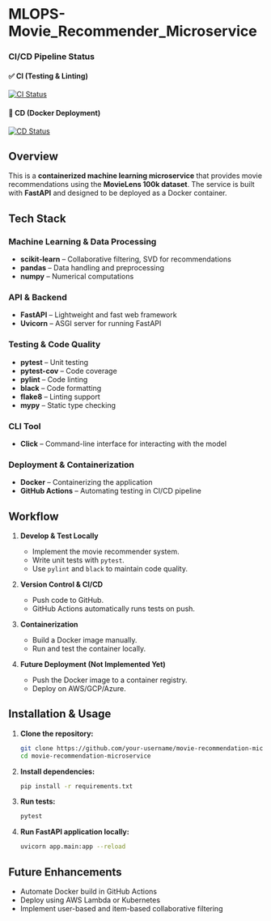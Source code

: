 # MLOPS-Movie_Recommender_Microservice

### CI/CD Pipeline Status

#### ✅ CI (Testing & Linting)
[![CI Status](https://github.com/devanshv16/MLOPS-Movie_Recommender_Microservice/actions/workflows/main.yml/badge.svg?job=build-and-test)](https://github.com/devanshv16/MLOPS-Movie_Recommender_Microservice/actions/workflows/main.yml)

#### 🚀 CD (Docker Deployment)
[![CD Status](https://github.com/devanshv16/MLOPS-Movie_Recommender_Microservice/actions/workflows/main.yml/badge.svg?job=deploy)](https://github.com/devanshv16/MLOPS-Movie_Recommender_Microservice/actions/workflows/main.yml)

## Overview
This is a **containerized machine learning microservice** that provides movie recommendations using the **MovieLens 100k dataset**. The service is built with **FastAPI** and designed to be deployed as a Docker container.

## Tech Stack
### **Machine Learning & Data Processing**
- **scikit-learn** – Collaborative filtering, SVD for recommendations
- **pandas** – Data handling and preprocessing
- **numpy** – Numerical computations

### **API & Backend**
- **FastAPI** – Lightweight and fast web framework
- **Uvicorn** – ASGI server for running FastAPI

### **Testing & Code Quality**
- **pytest** – Unit testing
- **pytest-cov** – Code coverage
- **pylint** – Code linting
- **black** – Code formatting
- **flake8** – Linting support
- **mypy** – Static type checking

### **CLI Tool**
- **Click** – Command-line interface for interacting with the model

### **Deployment & Containerization**
- **Docker** – Containerizing the application
- **GitHub Actions** – Automating testing in CI/CD pipeline

## Workflow
1. **Develop & Test Locally**
   - Implement the movie recommender system.
   - Write unit tests with `pytest`.
   - Use `pylint` and `black` to maintain code quality.

2. **Version Control & CI/CD**
   - Push code to GitHub.
   - GitHub Actions automatically runs tests on push.

3. **Containerization**
   - Build a Docker image manually.
   - Run and test the container locally.

4. **Future Deployment (Not Implemented Yet)**
   - Push the Docker image to a container registry.
   - Deploy on AWS/GCP/Azure.

## Installation & Usage
1. **Clone the repository:**
   ```bash
   git clone https://github.com/your-username/movie-recommendation-microservice.git
   cd movie-recommendation-microservice
   ```

2. **Install dependencies:**
   ```bash
   pip install -r requirements.txt
   ```

3. **Run tests:**
   ```bash
   pytest
   ```

4. **Run FastAPI application locally:**
   ```bash
   uvicorn app.main:app --reload
   ```

## Future Enhancements
- Automate Docker build in GitHub Actions
- Deploy using AWS Lambda or Kubernetes
- Implement user-based and item-based collaborative filtering

